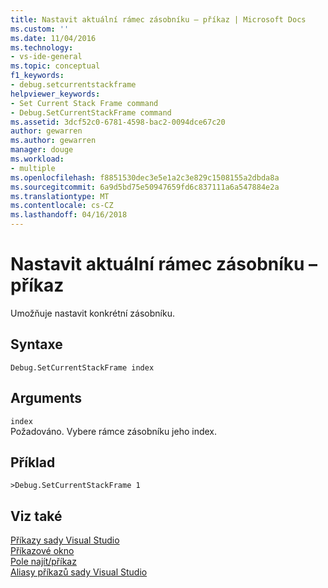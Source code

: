 ```yaml
---
title: Nastavit aktuální rámec zásobníku – příkaz | Microsoft Docs
ms.custom: ''
ms.date: 11/04/2016
ms.technology:
- vs-ide-general
ms.topic: conceptual
f1_keywords:
- debug.setcurrentstackframe
helpviewer_keywords:
- Set Current Stack Frame command
- Debug.SetCurrentStackFrame command
ms.assetid: 3dcf52c0-6781-4598-bac2-0094dce67c20
author: gewarren
ms.author: gewarren
manager: douge
ms.workload:
- multiple
ms.openlocfilehash: f8851530dec3e5e1a2c3e829c1508155a2dbda8a
ms.sourcegitcommit: 6a9d5bd75e50947659fd6c837111a6a547884e2a
ms.translationtype: MT
ms.contentlocale: cs-CZ
ms.lasthandoff: 04/16/2018
---
```

# <a name="set-current-stack-frame-command"></a>Nastavit aktuální rámec zásobníku – příkaz
Umožňuje nastavit konkrétní zásobníku.  
  
## <a name="syntax"></a>Syntaxe  
  
```  
Debug.SetCurrentStackFrame index  
```  
  
## <a name="arguments"></a>Arguments  
 `index`  
 Požadováno. Vybere rámce zásobníku jeho index.  
  
## <a name="example"></a>Příklad  
  
```  
>Debug.SetCurrentStackFrame 1  
```  
  
## <a name="see-also"></a>Viz také  
 [Příkazy sady Visual Studio](../../ide/reference/visual-studio-commands.md)   
 [Příkazové okno](../../ide/reference/command-window.md)   
 [Pole najít/příkaz](../../ide/find-command-box.md)   
 [Aliasy příkazů sady Visual Studio](../../ide/reference/visual-studio-command-aliases.md)